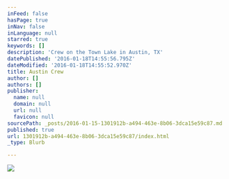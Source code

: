 ```yaml
---
inFeed: false
hasPage: true
inNav: false
inLanguage: null
starred: true
keywords: []
description: 'Crew on the Town Lake in Austin, TX'
datePublished: '2016-01-18T14:55:56.795Z'
dateModified: '2016-01-18T14:55:52.970Z'
title: Austin Crew
author: []
authors: []
publisher:
  name: null
  domain: null
  url: null
  favicon: null
sourcePath: _posts/2016-01-15-1301912b-a494-463e-8b06-3dca15e59c87.md
published: true
url: 1301912b-a494-463e-8b06-3dca15e59c87/index.html
_type: Blurb

---
```

![](https://the-grid-user-content.s3-us-west-2.amazonaws.com/9b8f708f-7cba-48a5-93f2-5b7c8e8bad0a.jpg)